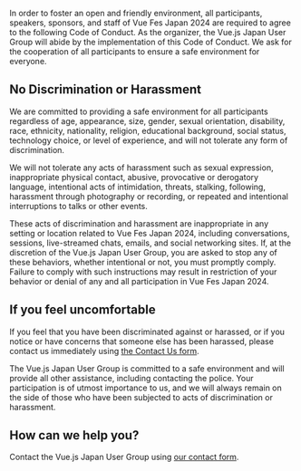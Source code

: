 In order to foster an open and friendly environment, all participants, speakers, sponsors, and staff of Vue Fes Japan 2024 are required to agree to the following Code of Conduct. As the organizer, the Vue.js Japan User Group will abide by the implementation of this Code of Conduct. We ask for the cooperation of all participants to ensure a safe environment for everyone.

## No Discrimination or Harassment

We are committed to providing a safe environment for all participants regardless of age, appearance, size, gender, sexual orientation, disability, race, ethnicity, nationality, religion, educational background, social status, technology choice, or level of experience, and will not tolerate any form of discrimination.

We will not tolerate any acts of harassment such as sexual expression, inappropriate physical contact, abusive, provocative or derogatory language, intentional acts of intimidation, threats, stalking, following, harassment through photography or recording, or repeated and intentional interruptions to talks or other events.

These acts of discrimination and harassment are inappropriate in any setting or location related to Vue Fes Japan 2024, including conversations, sessions, live-streamed chats, emails, and social networking sites. If, at the discretion of the Vue.js Japan User Group, you are asked to stop any of these behaviors, whether intentional or not, you must promptly comply. Failure to comply with such instructions may result in restriction of your behavior or denial of any and all participation in Vue Fes Japan 2024.

## If you feel uncomfortable

If you feel that you have been discriminated against or harassed, or if you notice or have concerns that someone else has been harassed, please contact us immediately using [the Contact Us form](./#form).

The Vue.js Japan User Group is committed to a safe environment and will provide all other assistance, including contacting the police. Your participation is of utmost importance to us, and we will always remain on the side of those who have been subjected to acts of discrimination or harassment.

## How can we help you?

Contact the Vue.js Japan User Group using [our contact form](./#form).
